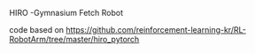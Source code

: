 HIRO -Gymnasium Fetch Robot

code based on https://github.com/reinforcement-learning-kr/RL-RobotArm/tree/master/hiro_pytorch
